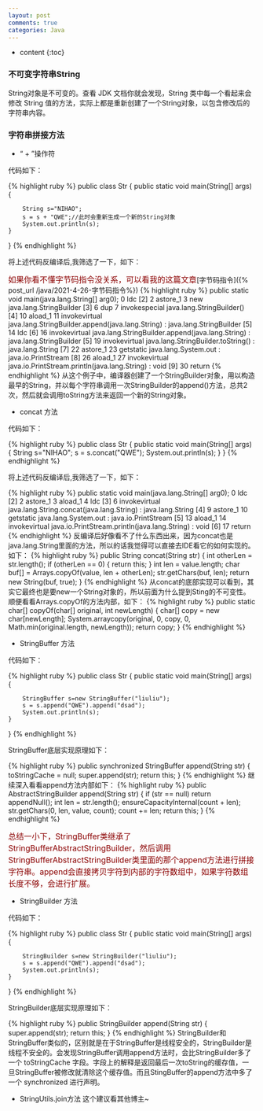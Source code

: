 ```yaml
---
layout: post
comments: true
categories: Java
---
```


* content
{:toc}

### 不可变字符串String
    
String对象是不可变的。查看 JDK 文档你就会发现，String 类中每一个看起来会修改 String 值的方法，实际上都是重新创建了一个String对象，以包含修改后的字符串内容。

### 字符串拼接方法
* “ + ”操作符
<p>代码如下：</p>
{% highlight ruby %}
public class Str {
	public static void main(String[] args) {
		
		String s="NIHAO";
		s = s + "QWE";//此时会重新生成一个新的String对象
		System.out.println(s);
	}
}
{% endhighlight %}

<p>将上述代码反编译后,我筛选了一下，如下：</p>
<span><font  size="3" color="#8B0000">如果你看不懂字节码指令没关系，可以看我的这篇文章</font></span>[字节码指令]({% post_url /java/2021-4-26-字节码指令%})
{% highlight ruby %}
  public static void main(java.lang.String[] arg0);
     0  ldc <String "NIHAO"> [2]
     2  astore_1
     3  new java.lang.StringBuilder [3]
     6  dup
     7  invokespecial java.lang.StringBuilder() [4]
    10  aload_1
    11  invokevirtual java.lang.StringBuilder.append(java.lang.String) : java.lang.StringBuilder [5]
    14  ldc <String "QWE"> [6]
    16  invokevirtual java.lang.StringBuilder.append(java.lang.String) : java.lang.StringBuilder [5]
    19  invokevirtual java.lang.StringBuilder.toString() : java.lang.String [7]
    22  astore_1
    23  getstatic java.lang.System.out : java.io.PrintStream [8]
    26  aload_1
    27  invokevirtual java.io.PrintStream.println(java.lang.String) : void [9]
    30  return
{% endhighlight %}
从这个例子中，编译器创建了一个StringBuilder对象，用以构造最早的String，并以每个字符串调用一次StringBuilder的append()方法，总共2次，然后就会调用toString方法来返回一个新的String对象。

* concat 方法
<p>代码如下：</p>
{% highlight ruby %}
public class Str {
	public static void main(String[] args) {
		String s="NIHAO";
		s = s.concat("QWE");
		System.out.println(s);
	}
}
{% endhighlight %}
<p>将上述代码反编译后,我筛选了一下，如下：</p>
{% highlight ruby %}
  public static void main(java.lang.String[] arg0);
     0  ldc <String "NIHAO"> [2]
     2  astore_1
     3  aload_1
     4  ldc <String "QWE"> [3]
     6  invokevirtual java.lang.String.concat(java.lang.String) : java.lang.String [4]
     9  astore_1
    10  getstatic java.lang.System.out : java.io.PrintStream [5]
    13  aload_1
    14  invokevirtual java.io.PrintStream.println(java.lang.String) : void [6]
    17  return
{% endhighlight %}
反编译后好像看不了什么东西出来，因为concat也是java.lang.String里面的方法，所以的话我觉得可以直接去IDE看它的如何实现的。如下：
{% highlight ruby %}
    public String concat(String str) {
        int otherLen = str.length();
        if (otherLen == 0) {
            return this;
        }
        int len = value.length;
        char buf[] = Arrays.copyOf(value, len + otherLen);
        str.getChars(buf, len);
        return new String(buf, true);
    }
{% endhighlight %}
从concat的底部实现可以看到，其实它最终也是要new一个String对象的，所以前面为什么提到Sting的不可变性。顺便看看Arrays.copyOf的方法内部，如下：
{% highlight ruby %}
    public static char[] copyOf(char[] original, int newLength) {
        char[] copy = new char[newLength];
        System.arraycopy(original, 0, copy, 0,
                         Math.min(original.length, newLength));
        return copy;
    }
{% endhighlight %}

* StringBuffer 方法
<p>代码如下：</p>
{% highlight ruby %}
public class Str {
	public static void main(String[] args) {
		
		StringBuffer s=new StringBuffer("liuliu");
		s = s.append("QWE").append("dsad");
		System.out.println(s);
	}

}
{% endhighlight %}

<p>StringBuffer底层实现原理如下：</p>
{% highlight ruby %}
    public synchronized StringBuffer append(String str) {
        toStringCache = null;
        super.append(str);
        return this;
    }
{% endhighlight %}
继续深入看看append方法内部如下：
{% highlight ruby %}
    public AbstractStringBuilder append(String str) {
        if (str == null)
            return appendNull();
        int len = str.length();
        ensureCapacityInternal(count + len);
        str.getChars(0, len, value, count);
        count += len;
        return this;
    }
{% endhighlight %}
<p><font  size="3" color="#8B0000">
总结一小下，StringBuffer类继承了StringBufferAbstractStringBuilder，然后调用StringBufferAbstractStringBuilder类里面的那个append方法进行拼接字符串。append会直接拷贝字符到内部的字符数组中，如果字符数组长度不够，会进行扩展。
</font></p>

*   StringBuilder 方法
<p>代码如下：</p>
{% highlight ruby %}
public class Str {
	public static void main(String[] args) {
		
		StringBuilder s=new StringBuilder("liuliu");
		s = s.append("QWE").append("dsad");
		System.out.println(s);
	}

}
{% endhighlight %}
<p>StringBuilder底层实现原理如下：</p>
{% highlight ruby %}
    public StringBuilder append(String str) {
        super.append(str);
        return this;
    }
{% endhighlight %}
StringBuilder和StringBuffer类似的，区别就是在于StringBuffer是线程安全的，StringBuilder是线程不安全的。会发现StringBuffer调用append方法时，会比StringBuilder多了一个 toStringCache 字段。字段上的解释是返回最后一次toString的缓存值，一旦StringBuffer被修改就清除这个缓存值。而且StingBuffer的append方法中多了一个 synchronized 进行声明。

* StringUtils.join方法
这个建议看其他博主~